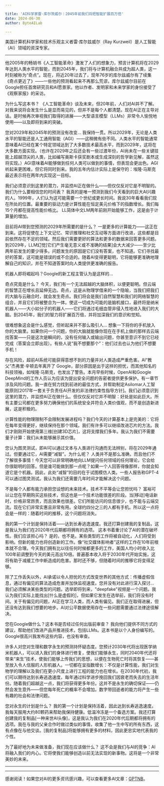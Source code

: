 ```yaml
---

title: 'AI科学家雷·库尔茨威尔：2045年前我们将把智能扩展百万倍'
date: 2024-06-30
author: ByteAILab

---
```


美国计算机科学家和技术乐观主义者雷·库尔兹威尔（Ray Kurzweil）是人工智能（AI）领域的资深专家。

---
他2005年的畅销书《人工智能革命》激发了人们的想象力，预言计算机将在2029年达到人类水平的智能，而到2045年，我们将与计算机融合并成为超人类，这一时刻被称为“奇点”。现在，将近20年过去了，现年76岁的库尔兹威尔有了续集《奇点更近了》——一些他的预测看起来不再那么荒谬。库尔兹威尔目前在Google担任首席研究员和AI愿景家。他以作者、发明家和未来学家的身份接受了《观察家报》的采访。

为什么写这本书？
《人工智能革命》谈及未来，但20年前，人们对AI并不了解。对我来说将会发生什么是显而易见的，但并不是每个人都清楚。现在AI正在主导对话。是时候再次审视我们取得的进展——大型语言模型（LLMs）非常令人愉悦地使用——以及即将到来的突破。

您对2029年和2045年的预测没有改变...
我保持一贯。所以2029年，无论是人类水平的智能还是人工通用智能（AGI）——这稍微有些不同。人类水平的智能通常意味着AI已经在某个特定领域达到了大多数技术最高水平，而到2029年，这将在大多数方面实现。（也许在2029年之后还会有一些过渡年份，AI尚未在一些关键技能上超越顶尖的人类，比如编写奥斯卡获奖剧本或生成深刻的哲学新见解，虽然这将实现。）AGI意味着AI能够做到任何人类可以做到的事情，但表现会更出色。AGI听起来更困难，但它将同时到来。我的五年内估计实际上是保守的：埃隆·马斯克最近表示将在两年内实现这一目标。

我们必须意识到这里的潜力，并监控AI正在做什么——但仅仅反对它是不明智的。
我们为什么要相信您的时间表？
我真的是唯一预测到我们今天看到的巨大AI兴趣的人。1999年，人们认为这可能需要一个世纪或更长时间。我说30年看看我们现在所处的位置。最重要的驱动力是计算性能在恒定美元价格下的指数增长。我们每15个月都在提高性能价格比。 LL简体中文LM两年前刚开始能够工作，这是由于计算量的增加。

目前将AI带到您预测的2029年所需要的是什么？
一是更多的计算能力——这正在到来。这将促使在上下文记忆、常识推理和社交互动等方面进行改进，这些都是目前依然存在不足的领域。然后我们需要更好的算法和更多的数据来回答更多问题。到2029年，LLM幻觉[它们产生毫无意义或不准确的结果]会大大减少——至少比两年前发生的要少得多。问题发生的原因是它们没有答案，也不知道。它们寻找最好的答案，这可能是错误的或不合适的。随着AI变得更聪明，它将能够更准确地理解自己的知识，并在不知道答案时向人类提供更准确的报告。

机器人即将崛起吗？Google的新工程主管认为是这样的...

奇点究竟是什么？
今天，我们有一个无法超越的大脑体积，以便更聪明。但云端的智慧正在增长且延伸无边。奇点，这是从物理学借来的一个隐喻，当我们把我们的大脑与云融合时，就会发生奇点。我们将会是我们自然智慧和我们的网络智慧的组合，并且它们将被整合为一体。使这一切成为可能的是脑机接口，最终将是纳米机器人——大小如分子的机器人——它们将通过毛细血管非侵入性地进入我们的大脑。到2045年，我们的智力将扩展百万倍，并将加深我们的意识和觉知。

很难想象这会是什么感觉，但听起来并不那么吸引人...
想象一下将你的手机放入你的大脑里。如果你问一个问题，你的大脑就能像你现在在手机上做的那样去云端找答案——只是这次是瞬间的，没有任何输入或输出问题，你甚至意识不到它已经完成（答案会立即出现）。有些人说“我不想要那个”：他们过去也认为他们不想要手机！

存在风险，超前AI系统可能获得意想不到的力量并对人类造成严重危害。AI“教父”杰弗里·辛顿去年离开了 Google，部分原因是出于这样的担忧，而其他知名的科技领袖，如埃隆·马斯克，也发出了警告。本月早些时候，OpenAI和Google DeepMind的工作人员认为应该为提出安全问题的告密者提供更多保护。有一章节涉及风险问题。我一直在努力找到前进的最佳方式，并帮助制定Asilomar人工智能原则[2017年一套关于负责任AI开发的非法律约束性指导方针]。我们必须意识到这里的潜力，并监控AI正在做什么。但仅仅反对它并不明智：好处是如此巨大。所有主要公司都在更多努力确保他们的系统安全并符合人类价值观，而不是创造新进展，这是积极的。

计算性能的物理限制不会限制发展进程吗？我们今天的计算基本上是完美的：它将在每年变得更好，继续保持在那个领域。我们有许多可以继续改进芯片的方法。我们才刚刚开始使用第三维[创建3D芯片]，这将支撑我们多年。我认为我们不需要量子计算：我们从未能够展示其价值。

您认为图灵测试，即AI可以通过文本与人类进行沟通而无法辨别，将在2029年通过。但要通过它，AI需要“减智”。为什么呢？
人类并不是那么准确，而且他们不了解很多事情！今天您可以非常明确地向LLM提问任何领域的任何理论，它会给你很聪明的回答。但是谁可能做到那一点呢？如果一个人回答得像那样，你就会知道它是个机器。因此，此处“减智”的目的在于试图模仿人类。一些人报告称GPT-4可以通过图灵测试。我认为我们还需要几年时间才能解决这个问题。

不是每个人都有能力承担您设想的未来技术。技术不平等会让您担忧吗？
富裕可以让您在早期购买这些技术，但这也是一个技术功能很差的阶段。当[移动]电话新时，价格非常昂贵，而且效果也很差。它们所能访问的信息很少，也不能与云端交流。现在它们非常实惠且非常有用。全球约四分之三的人都有手机。所以这一点将会是一样的：随着时间的推移，这个问题将消失。

我的第一个计划是保持活着——达到长寿逃逸速度。我还打算创建我的复制品，这是我认为我们在2020年代后期都将拥有的选项。
这本书着重讨论了AI的潜在破坏性。我们应该担心吗？
是的，也不是。某些类型的工作将被自动化，人们将受到影响。但新的能力也将创造新的工作。像“社交媒体影响者”这样的工作在10年前根本就不合理。今天我们拥有比以往任何时候都更多的工作，美国人均小时收入比100年前调整到今天的美元高出10倍。普遍基本收入将于2030年代开始实施，这将有助于减缓工作中断造成的危害。那时还不够，但随着时间的推移它将变得足够。

除了工作丢失以外，AI承诺以令人担忧的方式改变世界的其他方式：传播虚假信息，通过有偏见的算法造成危害并加快监视速度。您并没有对此进行深入探讨...
我们必须解决某些类型的问题。选举即将到来，"deepfake"视频是一个问题。我认为我们实际上能找出[什么是虚假的]，但如果它发生在选举前，我们将没有时间。关于有偏见的问题，AI正在学习人类，而人类有偏见。我们正在取得进展，但还没有达到我们想要的地步。AI对公平数据使用存在一些问题需要通过法律途径解决。

您在Google做什么？这本书是否经过任何出版前审查？
我向他们提供不同方式的建议，帮助他们改进产品并推进技术，包括LLMs。这本书是以个人身份编写的。Google很高兴我发布这些内容，也没有审查。

许多人对您对生理和数字永生的预测持怀疑态度。您预计2030年代将出现医学纳米机器人，可以进入我们的身体进行修复，使我们能够永生，同时2040年代还将带来“来生”技术，使我们能够上传我们的思想，以便在生物死亡时将其恢复——甚至放入令人信服的人形机器人。一切都在呈指数增长：不仅是计算性能，我们对生物学的理解以及我们在更小尺度上进行工程的能力也在增长。在2030年代初，我们可以期待达到长寿逃逸速度，每年通过科学进步挽回我们因衰老而失去的生活年份。随着我们超越这一点，我们将获得更多年份。这并不是永生的确切保证——仍然会发生意外——但您每年死亡的概率不会增加。数字带回逝者的能力将产生一些有趣的社会和法律问题。

您对永生的计划是什么？
我的第一个计划是保持活着，因此达到长寿逃逸速度。我每天服用大约80颗药来帮助我保持健康。低温冷冻是一个备选方案。我还打算创建我的复制品[一种来世AI头像]，这是我认为我们在2020年代后期都将拥有的选项。我在与我的父亲合作时做过类似的事情，收集了他一生中写的所有东西，这有点像在与他交谈。[我的复制品]将能够拥有更多的材料，因此更忠实地代表我的个性。

为了最好地为未来做准备，我们现在应该做什么？
这不会是我们与AI的竞争：AI将融入我们的内心。它将使我们能够创造以前无法实现的新事物。这将是一个非常美妙的未来。

---
---
感谢阅读！如果您对AI的更多资讯感兴趣，可以查看更多AI文章：[GPTNB](https://gptnb.com)。